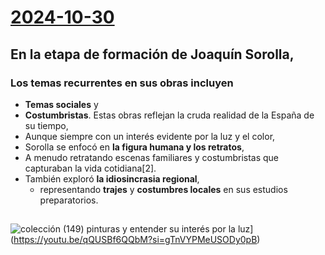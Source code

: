 # [2024-10-30](2024-10-30.html) <!-- markmap: foldAll -->
## En la etapa de formación de Joaquín Sorolla, 
### Los temas recurrentes en sus obras incluyen
- **Temas sociales** y
- **Costumbristas**. Estas obras reflejan la cruda realidad de la España de su tiempo,
 - Aunque siempre con un interés evidente por la luz y el color, 
  - Sorolla se enfocó en **la figura humana y los retratos**,
   - A menudo retratando escenas familiares y costumbristas que capturaban la vida cotidiana[2].
 - También exploró **la idiosincrasia regional**,
   - representando **trajes** y **costumbres locales** en sus estudios preparatorios.

##
![colección (149) pinturas y entender su interés por la luz](https://img.youtube.com/vi/qQUSBf6QQbM/0.jpg)](https://youtu.be/qQUSBf6QQbM?si=gTnVYPMeUSODy0pB)

